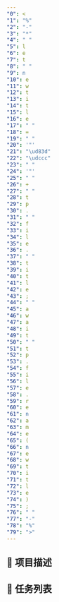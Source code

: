 ```yaml
---
"0": <
"1": "%"
"2": "-"
"3": "*"
"4": " "
"5": l
"6": e
"7": t
"8": " "
"9": n
"10": e
"11": w
"12": t
"13": i
"14": t
"15": l
"16": e
"17": " "
"18": =
"19": " "
"20": '"'
"21": "\ud83d"
"22": "\udccc"
"23": " "
"24": '"'
"25": " "
"26": +
"27": " "
"28": t
"29": p
"30": .
"31": " "
"32": f
"33": i
"34": l
"35": e
"36": .
"37": " "
"38": t
"39": i
"40": t
"41": l
"42": e
"43": ;
"44": " "
"45": a
"46": w
"47": a
"48": i
"49": t
"50": " "
"51": t
"52": p
"53": .
"54": f
"55": i
"56": l
"57": e
"58": .
"59": r
"60": e
"61": n
"62": a
"63": m
"64": e
"65": (
"66": n
"67": e
"68": w
"69": t
"70": i
"71": t
"72": l
"73": e
"74": )
"75": ;
"76": " "
"77": "-"
"78": "%"
"79": ">"
---
```


## 📄 项目描述



## 📅 任务列表




